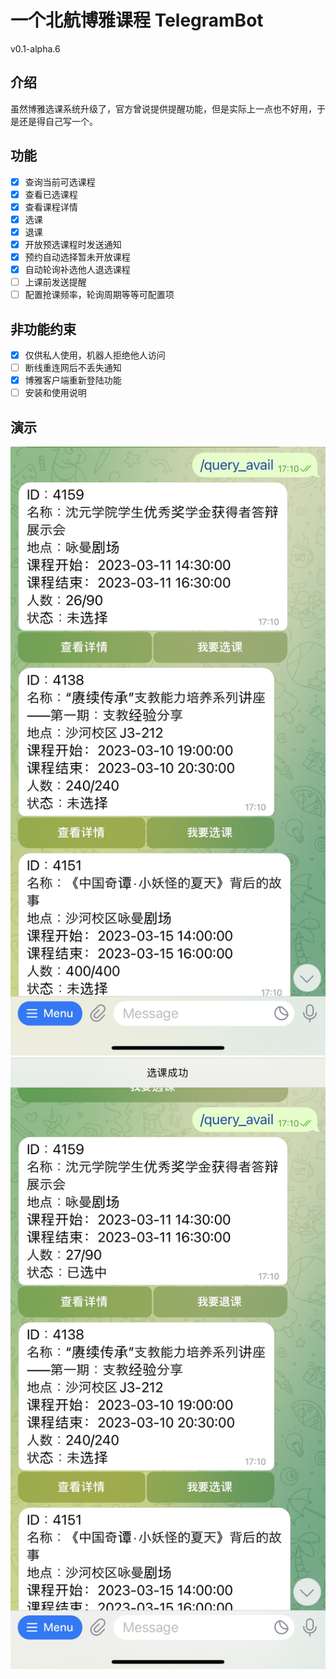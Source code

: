 # 一个北航博雅课程 TelegramBot

v0.1-alpha.6

## 介绍

虽然博雅选课系统升级了，官方曾说提供提醒功能，但是实际上一点也不好用，于是还是得自己写一个。

## 功能

- [x] 查询当前可选课程
- [x] 查看已选课程
- [x] 查看课程详情
- [x] 选课
- [x] 退课
- [x] 开放预选课程时发送通知
- [x] 预约自动选择暂未开放课程
- [x] 自动轮询补选他人退选课程
- [ ] 上课前发送提醒
- [ ] 配置抢课频率，轮询周期等等可配置项

## 非功能约束

- [x] 仅供私人使用，机器人拒绝他人访问
- [ ] 断线重连网后不丢失通知
- [x] 博雅客户端重新登陆功能
- [ ] 安装和使用说明

## 演示
![](img/img1.jpg)
![](img/img2.jpg)

